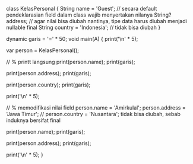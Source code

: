 class KelasPersonal {
  String name =
      'Guest'; // secara default pendeklarasian field dalam class wajib menyertakan nilanya
  String?
      address; // agar nilai bisa diubah nantinya, tipe data harus diubah menjadi nullable
  final String country = 'Indonesia'; // tidak bisa diubah
}

dynamic garis = '=' * 50;
void main(A) {
  print('\n' * 5);

  var person = KelasPersonal();

  // % printt langsung
  print(person.name);
  print(garis);

  print(person.address);
  print(garis);

  print(person.country);
  print(garis);

  print('\n' * 5);

  // % memodifikasi nilai field
  person.name = 'Amirkulal';
  person.address = 'Jawa Timur';
  // person.country = 'Nusantara'; tidak bisa diubah, sebab induknya bersifat final

  print(person.name);
  print(garis);

  print(person.address);
  print(garis);

  print('\n' * 5);
}
